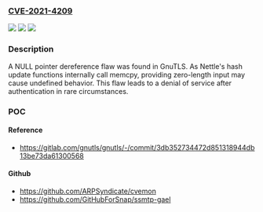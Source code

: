 ### [CVE-2021-4209](https://cve.mitre.org/cgi-bin/cvename.cgi?name=CVE-2021-4209)
![](https://img.shields.io/static/v1?label=Product&message=GnuTLS&color=blue)
![](https://img.shields.io/static/v1?label=Version&message=Fixed%20in%20gnutls%20v3.7.3%20&color=brightgreen)
![](https://img.shields.io/static/v1?label=Vulnerability&message=CWE-476%20-%20NULL%20Pointer%20Dereference&color=brightgreen)

### Description

A NULL pointer dereference flaw was found in GnuTLS. As Nettle's hash update functions internally call memcpy, providing zero-length input may cause undefined behavior. This flaw leads to a denial of service after authentication in rare circumstances.

### POC

#### Reference
- https://gitlab.com/gnutls/gnutls/-/commit/3db352734472d851318944db13be73da61300568

#### Github
- https://github.com/ARPSyndicate/cvemon
- https://github.com/GitHubForSnap/ssmtp-gael

